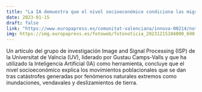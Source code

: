 ```yaml
---
title: "La IA demuestra que el nivel socioeconómico condiciona las migraciones por catástrofes ambientales"
date: 2023-01-15
draft: false
link: "https://www.europapress.es/comunitat-valenciana/innova-00214/noticia-ia-demuestra-nivel-socioeconomico-condiciona-migraciones-catastrofes-ambientales-20231215104000.html"
img: https://img.europapress.es/fotoweb/fotonoticia_20231215104000_690.jpg
---
```


Un artículo del grupo de investigación Image and Signal Processing (ISP) de la Universitat de Valncia (UV), liderado por Gustau Camps-Valls y que ha utilizado la Inteligencia Artificial (IA) como herramienta, concluye que el nivel socioeconómico explica los movimientos poblacionales que se dan tras catástrofes generadas por fenómenos naturales extremos como inundaciones, vendavales y deslizamientos de tierra.